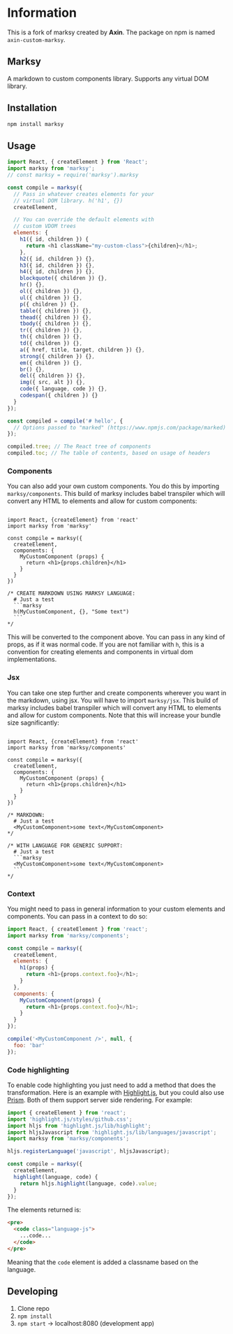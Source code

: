 # Information

This is a fork of marksy created by **Axin**. The package on npm is named `axin-custom-marksy`.

## Marksy

A markdown to custom components library. Supports any virtual DOM library.

## Installation

```sh
npm install marksy
```

## Usage

```js
import React, { createElement } from 'React';
import marksy from 'marksy';
// const marksy = require('marksy').marksy

const compile = marksy({
  // Pass in whatever creates elements for your
  // virtual DOM library. h('h1', {})
  createElement,

  // You can override the default elements with
  // custom VDOM trees
  elements: {
    h1({ id, children }) {
      return <h1 className="my-custom-class">{children}</h1>;
    },
    h2({ id, children }) {},
    h3({ id, children }) {},
    h4({ id, children }) {},
    blockquote({ children }) {},
    hr() {},
    ol({ children }) {},
    ul({ children }) {},
    p({ children }) {},
    table({ children }) {},
    thead({ children }) {},
    tbody({ children }) {},
    tr({ children }) {},
    th({ children }) {},
    td({ children }) {},
    a({ href, title, target, children }) {},
    strong({ children }) {},
    em({ children }) {},
    br() {},
    del({ children }) {},
    img({ src, alt }) {},
    code({ language, code }) {},
    codespan({ children }) {}
  }
});

const compiled = compile('# hello', {
  // Options passed to "marked" (https://www.npmjs.com/package/marked)
});

compiled.tree; // The React tree of components
compiled.toc; // The table of contents, based on usage of headers
```

### Components

You can also add your own custom components. You do this by importing `marksy/components`. This build of marksy includes babel transpiler which will convert any HTML to elements and allow for custom components:

<pre lang="js"><code>
import React, {createElement} from 'react'
import marksy from 'marksy'

const compile = marksy({
  createElement,
  components: {
    MyCustomComponent (props) {
      return &lt;h1>{props.children}&lt;/h1>
    }
  }
})

/* CREATE MARKDOWN USING MARKSY LANGUAGE:
  # Just a test
  ```marksy
  h(MyCustomComponent, {}, "Some text")
  ```
*/
</code></pre>

This will be converted to the component above. You can pass in any kind of props, as if it was normal code. If you are not familiar with `h`, this is a convention for creating elements and components in virtual dom implementations.

### Jsx

You can take one step further and create components wherever you want in the markdown, using jsx. You will have to import `marksy/jsx`. This build of marksy includes babel transpiler which will convert any HTML to elements and allow for custom components. Note that this will increase your bundle size sagnificantly:

<pre lang="js"><code>
import React, {createElement} from 'react'
import marksy from 'marksy/components'

const compile = marksy({
  createElement,
  components: {
    MyCustomComponent (props) {
      return &lt;h1>{props.children}&lt;/h1>
    }
  }
})

/* MARKDOWN:
  # Just a test
  &lt;MyCustomComponent>some text&lt;/MyCustomComponent>
*/

/* WITH LANGUAGE FOR GENERIC SUPPORT:
  # Just a test
  ```marksy
  &lt;MyCustomComponent>some text&lt;/MyCustomComponent>
  ```
*/
</code></pre>

### Context

You might need to pass in general information to your custom elements and components. You can pass in a context to do so:

```js
import React, { createElement } from 'react';
import marksy from 'marksy/components';

const compile = marksy({
  createElement,
  elements: {
    h1(props) {
      return <h1>{props.context.foo}</h1>;
    }
  },
  components: {
    MyCustomComponent(props) {
      return <h1>{props.context.foo}</h1>;
    }
  }
});

compile('<MyCustomComponent />', null, {
  foo: 'bar'
});
```

### Code highlighting

To enable code highlighting you just need to add a method that does the transformation. Here is an example with [Highlight.js](https://highlightjs.org/), but you could also use [Prism](http://prismjs.com/). Both of them support server side rendering. For example:

```js
import { createElement } from 'react';
import 'highlight.js/styles/github.css';
import hljs from 'highlight.js/lib/highlight';
import hljsJavascript from 'highlight.js/lib/languages/javascript';
import marksy from 'marksy/components';

hljs.registerLanguage('javascript', hljsJavascript);

const compile = marksy({
  createElement,
  highlight(language, code) {
    return hljs.highlight(language, code).value;
  }
});
```

The elements returned is:

```html
<pre>
  <code class="language-js">
    ...code...
  </code>
</pre>
```

Meaning that the `code` element is added a classname based on the language.

## Developing

1. Clone repo
2. `npm install`
3. `npm start` -> localhost:8080 (development app)
